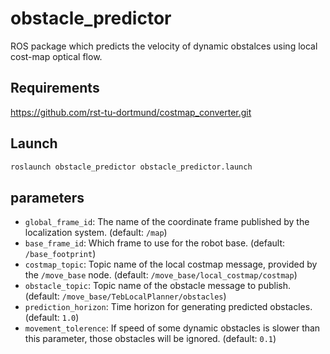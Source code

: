 # obstacle_predictor
ROS package which predicts the velocity of dynamic obstalces using local cost-map optical flow.


## Requirements
https://github.com/rst-tu-dortmund/costmap_converter.git

## Launch
```bash
roslaunch obstacle_predictor obstacle_predictor.launch
```

## parameters
- ```global_frame_id```: The name of the coordinate frame published by the localization system. (default: ```/map```)
- ```base_frame_id```: Which frame to use for the robot base. (default: ```/base_footprint```)
- ```costmap_topic```: Topic name of the local costmap message, provided by the ```/move_base``` node. (default: ```/move_base/local_costmap/costmap```)
- ```obstacle_topic```: Topic name of the obstacle message to publish. (default: ```/move_base/TebLocalPlanner/obstacles```)
- ```prediction_horizon```: Time horizon for generating predicted obstacles. (default: ```1.0```)
- ```movement_tolerence```: If speed of some dynamic obstacles is slower than this parameter, those obstacles will be ignored. (default: ```0.1```)
